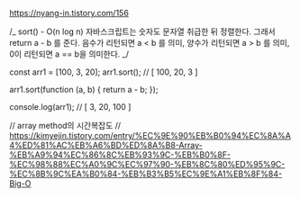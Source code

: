 https://nyang-in.tistory.com/156

/_
sort() - O(n log n)
자바스크립트는 숫자도 문자열 취급한 뒤 정렬한다.
그래서 return a - b 를 준다.
음수가 리턴되면 a < b 를 의미,
양수가 리턴되면 a > b 를 의미,
0이 리턴되면 a == b을 의미한다.
_/

const arr1 = [100, 3, 20];
arr1.sort(); // [ 100, 20, 3 ]

arr1.sort(function (a, b) {
return a - b;
});

console.log(arr1); // [ 3, 20, 100 ]

// array method의 시간복잡도
// https://kimyejin.tistory.com/entry/%EC%9E%90%EB%B0%94%EC%8A%A4%ED%81%AC%EB%A6%BD%ED%8A%B8-Array-%EB%A9%94%EC%86%8C%EB%93%9C-%EB%B0%8F-%EC%98%88%EC%A0%9C%EC%97%90-%EB%8C%80%ED%95%9C-%EC%8B%9C%EA%B0%84-%EB%B3%B5%EC%9E%A1%EB%8F%84-Big-O
